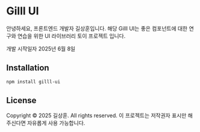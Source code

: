 # Gilll UI

안녕하세요, 프론트엔드 개발자 길상훈입니다. 
해당 Gilll UI는 좋은 컴포넌트에 대한 연구와 연습을 위한 UI 라이브러리 토이 프로젝트 입니다.

개발 시작일자 2025년 6월 8일


## Installation

```bash
npm install gilll-ui
```

## License
Copyright © 2025 길상훈. All rights reserved.
이 프로젝트는 저작권자 표시만 해주신다면 자유롭게 사용 가능합니다.

